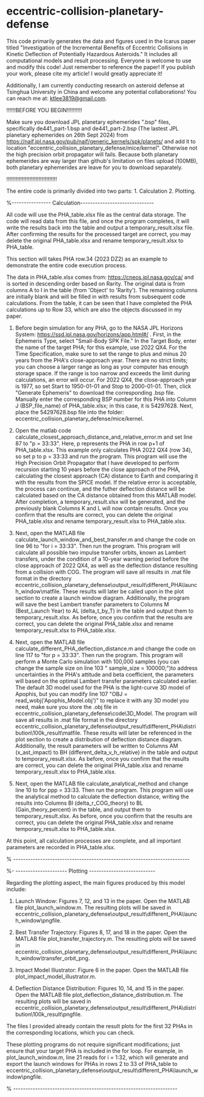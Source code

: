 # eccentric-collision-planetary-defense
This code primarily generates the data and figures used in the Icarus paper titled "Investigation of the Incremental Benefits of Eccentric Collisions in Kinetic Deflection of Potentially Hazardous Asteroids." It includes all computational models and result processing. Everyone is welcome to use and modify this code! Just remember to reference the paper! If you publish your work, please cite my article! I would greatly appreciate it!

Additionally, I am currently conducting research on asteroid defense at Tsinghua University in China and welcome any potential collaborations! You can reach me at: ktlee3819@gmail.com.

!!!!!!BEFORE YOU BEGIN!!!!!!!!!!

Make sure you download JPL planetary ephemerides ".bsp" files, specifically de441_part-1.bsp and de441_part-2.bsp (The lastest JPL planetary ephemerides on 26th Sept 2024) from https://naif.jpl.nasa.gov/pub/naif/generic_kernels/spk/planets/ and add it to location "eccentric_collision_planetary_defense/mice/kernel". Otherwise not the high precision orbit propagator will fails. Because both planetary ephemerides are way larger than github's limitation on files upload (100MB), both planetary ephemerides are leave for you to download separately.

!!!!!!!!!!!!!!!!!!!!!!!!!!!!!!!!!

The entire code is primarily divided into two parts: 1. Calculation 2. Plotting.

%---------------- Calculation------------------------------

All code will use the PHA_table.xlsx file as the central data storage. The code will read data from this file, and once the program completes, it will write the results back into the table and output a temporary_result.xlsx file. After confirming the results for the processed target are correct, you may delete the original PHA_table.xlsx and rename temporary_result.xlsx to PHA_table.


This section will takes PHA row.34 (2023 DZ2) as an example to demonstrate the entire code execution process.

The data in PHA_table.xlsx comes from: https://cneos.jpl.nasa.gov/ca/ and is sorted in descending order based on Rarity. The original data is from columns A to I in the table (from 'Object' to 'Rarity'). The remaining columns are initially blank and will be filled in with results from subsequent code calculations. From the table, it can be seen that I have completed the PHA calculations up to Row 33, which are also the objects discussed in my paper.

1. Before begin simulation for any PHA, go to the NASA JPL Horizons System: https://ssd.jpl.nasa.gov/horizons/app.html#/ . First, in the Ephemeris Type, select "Small-Body SPK File." In the Target Body, enter the name of the target PHA; for this example, use 2022 QX4. For the Time Specification, make sure to set the range to plus and minus 20 years from the PHA's close-approach year. There are no strict limits; you can choose a larger range as long as your computer has enough storage space. If the range is too narrow and exceeds the limit during calculations, an error will occur. For 2022 QX4, the close-approach year is 1977, so set Start to 1950-01-01 and Stop to 2000-01-01. Then, click "Generate Ephemeris" to download the corresponding .bsp file. Manually enter the corresponding BSP number for this PHA into Column J (BSP_file_name) of PHA_table.xlsx; in this case, it is 54297628. Next, place the 54297628.bsp file into the folder: eccentric_collision_planetary_defense/mice/kernel.
   
2. Open the matlab code calculate_closest_approach_distance_and_relative_error.m and set line 87 to "p = 33:33". Here, p represents the PHA in row p+1 of PHA_table.xlsx. This example only calculates PHA 2022 QX4 (row 34), so set p to p = 33:33 and run the program. This program will use the High Precision Orbit Propagator that I have developed to perform recursion starting 10 years before the close approach of the PHA, calculating the closest approach (CA) distance to Earth and comparing it with the results from the SPICE model. If the relative error is acceptable, the process can continue, and the futher deflection distance will be calculated based on the CA distance obtained from this MATLAB model. After completion, a temporary_result.xlsx will be generated, and the previously blank Columns K and L will now contain results. Once you confirm that the results are correct, you can delete the original PHA_table.xlsx and rename temporary_result.xlsx to PHA_table.xlsx.

3. Next, open the MATLAB file calculate_launch_window_and_best_transfer.m and change the code on line 96 to "for i = 33:33". Then run the program. This program will calculate all possible two impulse transfer orbits, known as Lambert transfers, under the condition of a 10-year warning period before the close approach of 2022 QX4, as well as the deflection distance resulting from a collision with COG. The program will save all results in .mat file format in the directory eccentric_collision_planetary_defense\output_result\different_PHA\launch_window\matfile. These results will later be called upon in the plot section to create a launch window diagram. Additionally, the program will save the best Lambert transfer parameters to Columns M (Best_Launch Year) to AL (delta_t_by_T) in the table and output them to temporary_result.xlsx. As before, once you confirm that the results are correct, you can delete the original PHA_table.xlsx and rename temporary_result.xlsx to PHA_table.xlsx.

4. Next, open the MATLAB file calculate_different_PHA_deflection_distance.m and change the code on line 117 to "for p = 33:33". Then run the program. This program will perform a Monte Carlo simulation with 100,000 samples (you can change the sample size on line 103 " sample_size = 100000;")to address uncertainties in the PHA's attitude and beta coefficient, the parameters will based on the optimal Lambert transfer parameters calculated earlier. The default 3D model used for the PHA is the light-curve 3D model of Apophis, but you can modify line 107 "OBJ = read_wobj('Apophis_Model.obj')" to replace it with any 3D model you need, make sure you store the .obj file in eccentric_collision_planetary_defense\code\3D_Model. The program will save all results in .mat file format in the directory eccentric_collision_planetary_defense\output_result\different_PHA\distribution\100k_result\matfile. These results will later be referenced in the plot section to create a distribution of deflection distance diagram. Additionally, the result parameters will be written to Columns AM (x_ast_impact) to BH (different_delta_v_h_relative) in the table and output to temporary_result.xlsx. As before, once you confirm that the results are correct, you can delete the original PHA_table.xlsx and rename temporary_result.xlsx to PHA_table.xlsx.

5. Next, open the MATLAB file calculate_analytical_method and change line 10 to for ppp = 33:33. Then run the program. This program will use the analytical method to calculate the deflection distance, writing the results into Columns BI (delta_r_COG_theory) to BL (Gain_theory_percent) in the table, and output them to temporary_result.xlsx. As before, once you confirm that the results are correct, you can delete the original PHA_table.xlsx and rename temporary_result.xlsx to PHA_table.xlsx.

At this point, all calculation processes are complete, and all important parameters are recorded in PHA_table.xlsx.

% ------------------------------------------------------------------------




%- --------------------- Plotting ---------------------------

Regarding the plotting aspect, the main figures produced by this model include:

1. Launch Window: Figures 7, 12, and 13 in the paper. Open the MATLAB file plot_launch_window.m. The resulting plots will be saved in eccentric_collision_planetary_defense\output_result\different_PHA\launch_window\pngfile.

2. Best Transfer Trajectory: Figures 8, 17, and 18 in the paper. Open the MATLAB file plot_transfer_trajectory.m. The resulting plots will be saved in eccentric_collision_planetary_defense\output_result\different_PHA\launch_window\transfer_orbit_png.

3. Impact Model Illustrator: Figure 6 in the paper. Open the MATLAB file plot_impact_model_illustrator.m.

4. Deflection Distance Distribution: Figures 10, 14, and 15 in the paper. Open the MATLAB file plot_deflection_distance_distribution.m. The resulting plots will be saved in eccentric_collision_planetary_defense\output_result\different_PHA\distribution\100k_result\pngfile.

The files I provided already contain the result plots for the first 32 PHAs in the corresponding locations, which you can check.

These plotting programs do not require significant modifications; just ensure that your target PHA is included in the for loop. For example, in plot_launch_window.m, line 21 reads for i = 1:32, which will generate and export the launch windows for PHAs in rows 2 to 33 of PHA_table to eccentric_collision_planetary_defense\output_result\different_PHA\launch_window\pngfile.

% -------------------------------------------------------------------
